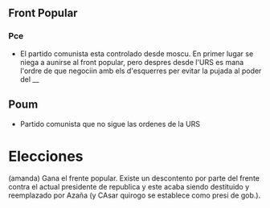 ## Front Popular
### Pce
- El partido comunista esta controlado desde moscu. En primer lugar se niega a aunirse al front popular, pero despres desde l'URS es mana l'ordre  de que negociin amb els d'esquerres per evitar la pujada al poder del __
## Poum
- Partido comunista que no sigue las ordenes de la URS

# Elecciones
(amanda)
Gana el frente popular. Existe un descontento por parte del frente contra el actual presidente de republica y este acaba siendo destituido y reemplazado por Azaña (y CAsar quirogo se establece como presi de gob.).

